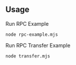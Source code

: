 ## Usage

Run RPC Example

```
node rpc-example.mjs
```
Run RPC Transfer Example

```
node transfer.mjs
```

